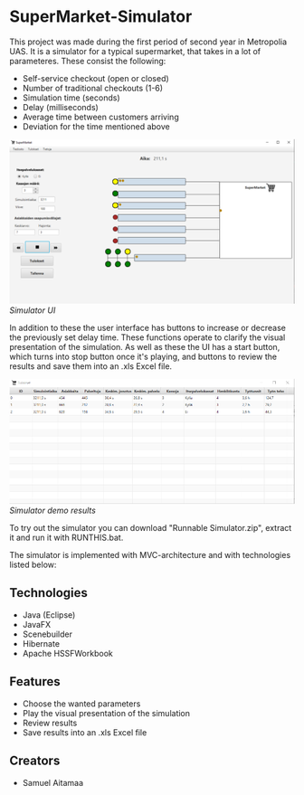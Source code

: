 # SuperMarket-Simulator
This project was made during the first period of second year in Metropolia UAS.
It is a simulator for a typical supermarket, that takes in a lot of parameteres. These consist the following:

* Self-service checkout (open or closed)
* Number of traditional checkouts (1-6)
* Simulation time (seconds)
* Delay (milliseconds)
* Average time between customers arriving
* Deviation for the time mentioned above

![Simulator UI](https://github.com/SamuelAitamaa/SuperMarket-Simulator/blob/main/supermarket.png?raw=true)
*Simulator UI*


In addition to these the user interface has buttons to increase or decrease the previously set delay time. These functions operate to clarify the visual presentation
of the simulation. As well as these the UI has a start button, which turns into stop button once it's playing, and buttons to review the results and save them into an
.xls Excel file.

![Simulator demo results](https://github.com/SamuelAitamaa/SuperMarket-Simulator/blob/main/demoresults.png?raw=true)
*Simulator demo results*

To try out the simulator you can download "Runnable Simulator.zip", extract it and run it with RUNTHIS.bat.

The simulator is implemented with MVC-architecture and with technologies listed below:

## Technologies

* Java (Eclipse)
* JavaFX
* Scenebuilder
* Hibernate
* Apache HSSFWorkbook

## Features

* Choose the wanted parameters
* Play the visual presentation of the simulation
* Review results
* Save results into an .xls Excel file

## Creators

* Samuel Aitamaa
